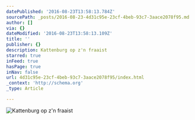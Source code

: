 ```yaml
---
datePublished: '2016-08-23T13:58:13.784Z'
sourcePath: _posts/2016-08-23-4d31c95e-23cf-4beb-93c7-3aace2078f95.md
author: []
via: {}
dateModified: '2016-08-23T13:58:13.109Z'
title: ''
publisher: {}
description: Kattenburg op z'n fraaist
starred: true
inFeed: true
hasPage: true
inNav: false
url: 4d31c95e-23cf-4beb-93c7-3aace2078f95/index.html
_context: 'http://schema.org'
_type: Article

---
```

![Kattenburg op z'n fraaist](https://the-grid-user-content.s3-us-west-2.amazonaws.com/d20986ab-d666-4771-a96b-78f447c3ff22.jpg)